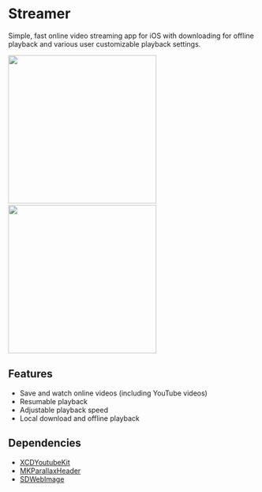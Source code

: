 # Streamer
Simple, fast online video streaming app for iOS with downloading for offline playback and various user customizable playback settings.

<img src="https://user-images.githubusercontent.com/17148467/34643280-80d37fa6-f2d6-11e7-9b88-3081634f981f.png" width="300"> &emsp; <img src="https://user-images.githubusercontent.com/17148467/34643279-80bdd142-f2d6-11e7-96e1-3bd1f52b7195.png" width="300">

## Features
- Save and watch online videos (including YouTube videos)
- Resumable playback
- Adjustable playback speed
- Local download and offline playback

## Dependencies
- [XCDYoutubeKit](https://github.com/0xced/XCDYouTubeKit)
- [MKParallaxHeader](https://github.com/maxep/MXParallaxHeader)
- [SDWebImage](https://github.com/rs/SDWebImage)
